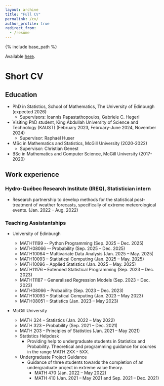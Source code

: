 ```yaml
---
layout: archive
title: "Full CV"
permalink: /cv/
author_profile: true
redirect_from:
  - /resume
---
```


{% include base_path %}

Available [here](../files/CV_LDM.pdf).

# Short CV

## Education
* PhD in Statistics, School of Mathematics, The University of Edinburgh (expected 2026)
  * Supervisors: Ioannis Papastathopoulos, Gabriele C. Hegerl
* Visiting PhD student, King Abdullah University of Science and Technology (KAUST) (February 2023, February-June 2024, November 2024) 
  * Supervisor: Raphaël Huser
* MSc in Mathematics and Statistics, McGill University (2020-2022)
  * Supervisor: Christian Genest
* BSc in Mathematics and Computer Science, McGill University (2017-2020)

## Work experience

### Hydro-Québec Research Institute (IREQ), Statistician intern

* Research partnership to develop methods for the statistical post-treatment of weather forecasts, specifically of extreme meteorological events. (Jan. 2022 – Aug. 2022)

### Teaching Assistantships

* University of Edinburgh
  * MATH11199 -- Python Programming (Sep. 2025 – Dec. 2025)
  * MATH08066 -- Probability (Sep. 2025 – Dec. 2025)
  * MATH10064 – Multivariate Data Analysis (Jan. 2025 – May. 2025)
  * MATH10093 – Statistical Computing (Jan. 2025 – May. 2025)
  * MATH10096 – Applied Statistics (Jan. 2025 – May. 2025)
  * MATH11176 – Extended Statistical Programming (Sep. 2023 – Dec. 2023)
  * MATH11187 – Generalised Regression Models (Sep. 2023 – Dec. 2023)
  * MATH08066 – Probability (Sep. 2023 – Dec. 2023)
  * MATH10093 – Statistical Computing (Jan. 2023 – May 2023)
  * MATH08051 – Statistics (Jan. 2023 – May 2023)

* McGill University
  * MATH 324 – Statistics (Jan. 2022 – May 2022)
  * MATH 323 – Probability (Sep. 2021 – Dec. 2021)
  * MATH 203 – Principles of Statistics (Jan. 2021 – May 2021)
  * Statistics Helpdesk
    * Providing help to undergraduate students in Statistics and Probability. Theoretical and programming guidance for courses in the range MATH 2XX - 5XX.
  * Undergraduate Project Guidance
    * Guidance of three students towards the completion of an undergraduate project in extreme value theory.
      * MATH 470 (Jan. 2022 – May 2022)
      * MATH 410 (Jan. 2021 – May 2021 and Sep. 2021 – Dec. 2021)


<!-- Skills
======
* Skill 1
* Skill 2
  * Sub-skill 2.1
  * Sub-skill 2.2
  * Sub-skill 2.3
* Skill 3

Publications
======
  <ul>{% for post in site.publications reversed %}
    {% include archive-single-cv.html %}
  {% endfor %}</ul>
  
Talks
======
  <ul>{% for post in site.talks reversed %}
    {% include archive-single-talk-cv.html  %}
  {% endfor %}</ul>
  
Teaching
======
  <ul>{% for post in site.teaching reversed %}
    {% include archive-single-cv.html %}
  {% endfor %}</ul>
  
Service and leadership
======
* Currently signed in to 43 different slack teams -->
